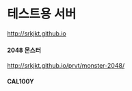 # 테스트용 서버

http://srkjkt.github.io

#### 2048 몬스터

http://srkjkt.github.io/prvt/monster-2048/


#### CAL100Y